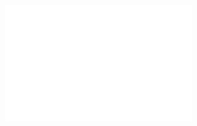 <div align="center">
	<br>
	<a href="https://raw.githubusercontent.com/Rishi-Sharma2002/tree/main/readme.md">
		<img src="header.svg" >
	</a>
	<br>
</div>


<!-- <!DOCTYPE html>
<html lang="en">
<head>
	<meta charset="UTF-8">
	<meta http-equiv="X-UA-Compatible" content="IE=edge">
	<meta name="viewport" content="width=device-width, initial-scale=1.0">
	<title>Document</title>
</head>
<body style="background-color: black;">

</body>
</html> -->
